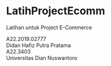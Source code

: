 # LatihProjectEcomm
Latihan untuk Project E-Commerce

A22.2019.02777<br>
Didan Hafiz Putra Pratama<br>
A22.3403<br>
Universitas Dian Nuswantoro
